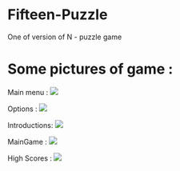 # Fifteen-Puzzle
One of version of N - puzzle game 

# Some pictures of game : 
Main menu : 
<img src = "https://scontent-hkg3-1.xx.fbcdn.net/v/t1.0-9/30443072_234666910607063_7081331508283179008_n.jpg?_nc_cat=0&_nc_eui2=v1%3AAeHSpkPtoMj-4HRs5kJoM3v10PEWsbvt2o1Js5JLm9_NLgvhZnEc3O8q8GJCJiraAemKPlZdVppvufs5EsJ5o1OCB8gyIgGNAlPBKxBD9Ucn-g&oh=bb73ee954170709779c39016ff002e7e&oe=5B325383"> 

Options : 
<img src = "https://scontent-hkg3-1.xx.fbcdn.net/v/t1.0-9/30581901_234666943940393_8260363721105211392_n.jpg?_nc_cat=0&_nc_eui2=v1%3AAeHQbXEsdeQjSp8QP4gdoVA2lk4u_hOoyWi4zyADaiP0eVXBX3oSAQ33uLSIp31thISIP2jcpxe5KYA4OIvXqau6Y3_IGo11nn-1_P5Whchstw&oh=c46767cfab37140899160397ffdf9c50&oe=5B7338D2">

Introductions: 
<img src ="https://scontent-hkg3-1.xx.fbcdn.net/v/t1.0-9/30582338_234666800607074_3245686551996268544_n.jpg?_nc_cat=0&_nc_eui2=v1%3AAeHyoSC1-kb2I2qU_XJWo9Yl-6xrQQ_NB1vETm24c2-XFa2CsGhcvj2Z-C2TB-uL3ARkMFtk3u2P1Flj91siTl7X3-uG7lGHplbWinEjjx0eNg&oh=819764602d37a6e1f8c11088bbd67c14&oe=5B70AF77">

MainGame : 
<img src = "https://scontent-hkg3-1.xx.fbcdn.net/v/t1.0-9/30442852_234666737273747_4303521303190568960_n.jpg?_nc_cat=0&_nc_eui2=v1%3AAeHqjHN95PxC22Skz4yxVb6LUJMDYQf78pxsEXV904dr3iEybRejeEV0B6rxLR286QBRvNjwkYM1Rlg6G-klze9anfqYc7yruMDOnOvvMEiYCw&oh=f266cf5400d9bcd47d6ffbe054523c06&oe=5B5EBBD1"> 

High Scores : 
<img src = "https://scontent-hkg3-1.xx.fbcdn.net/v/t1.0-9/30531268_234666867273734_9144443590359908352_n.jpg?_nc_cat=0&_nc_eui2=v1%3AAeFCL1BvLAubuoXyRnFfcXj5InwGnLSnMnh1doYZTVDMLHrgd4MAo64HkQwz7IR6AzvRXsnMxCvacqmu1SrfZw0sl85iGiOKYABXhxeEy06dBA&oh=abe73013343efbb5f2886b104fe3d291&oe=5B2BF57B"> 
